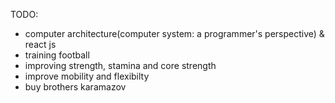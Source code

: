 TODO: 
- computer architecture(computer system: a programmer's perspective) & react js
- training football 
- improving strength, stamina and core strength
- improve mobility and flexibilty
- buy brothers karamazov
